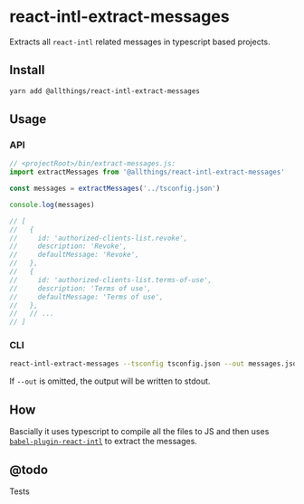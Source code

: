 # react-intl-extract-messages

Extracts all `react-intl` related messages in typescript based projects.

## Install

```bash
yarn add @allthings/react-intl-extract-messages
```

## Usage

### API

```js
// <projectRoot>/bin/extract-messages.js:
import extractMessages from '@allthings/react-intl-extract-messages'

const messages = extractMessages('../tsconfig.json')

console.log(messages)

// [
//   {
//     id: 'authorized-clients-list.revoke',
//     description: 'Revoke',
//     defaultMessage: 'Revoke',
//   },
//   {
//     id: 'authorized-clients-list.terms-of-use',
//     description: 'Terms of use',
//     defaultMessage: 'Terms of use',
//   },
//   // ...
// ]
```

### CLI

```bash
react-intl-extract-messages --tsconfig tsconfig.json --out messages.json
```

If `--out` is omitted, the output will be written to stdout.

## How

Bascially it uses typescript to compile all the files to JS and then uses [`babel-plugin-react-intl`](https://github.com/yahoo/babel-plugin-react-intl) to extract the messages.

## @todo

Tests
